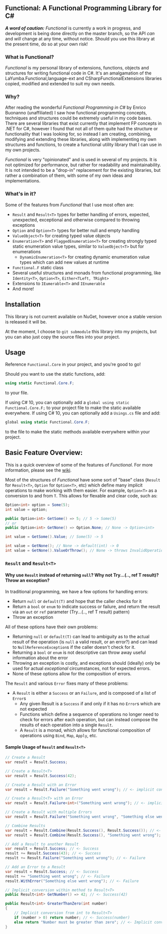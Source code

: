 ## Functional: A Functional Programming Library for C#

***A word of caution:*** *Functional* is currently a work in progress, and development is being done directly on the master branch, so the API *can* and *will* change at any time, without notice. Should you use this library at the present time, do so at your own risk!

### What is Functional?
*Functional* is my personal library of extensions, functions, objects and structures for writing functional code in C#. It's an amalgamation of the LaYumba.Functional,language-ext and CSharpFunctionalExtensions libraries copied, modified and extended to suit my own needs.

### Why?

After reading the wonderful *Functional Programming in C#* by Enrico Buonanno (unaffiliated) I saw how functional programming concepts, techniques and structures could be extremely useful in my code bases. There are several libraries that exist currently that implement FP concepts in .NET for C#, however I found that not all of them quite had the structure or functionality that I was looking for, so instead I am creating, combining, modifying and extending these libraries, along with implementing my own structures and functions, to create a functional utility library that I can use in my own projects.

*Functional* is very "opinionated" and is used in several of my projects. It is not optimized for performance, but rather for readability and maintainability. It is not intended to be a "drop-in" replacement for the existing libraries, but rather a combination of them, with some of my own ideas and implementations.

### What's in it?

Some of the features from *Functional* that I use most often are:

* `Result` and `Result<T>` types for better handling of errors, expected, unexpected, exceptional and otherwise compared to throwing exceptions
* `Option` and `Option<T>` types for better null and empty handling
* `ValueObject<T>` for creating typed value objects
* `Enumeration<T>` and `FlaggedEnumeration<T>` for creating strongly typed static enumeration value types, similar to `ValueObject<T>` but for enumerations
  * `DynamicEnumeration<T>` for creating dynamic enumeration value types which can add new values at runtime
* `Functional.F` static class
* Several useful structures and monads from functional programming, like `Identity<T>`, `Option<T>`, `Either<TLeft, TRight>`
* Extensions to `IEumerable<T>` and `IEnumerable`
* And more!

## Installation

This library is not current available on NuGet, however once a stable version is released it will be.

At the moment, I choose to `git submodule` this library into my projects, but you can also just copy the source files into your project.

## Usage

Reference `Functional.Core` in your project, and you're good to go!

Should you want to use the static functions, add:

```csharp
using static Functional.Core.F;
```

to your file.

If using C# 10, you can optionally add a `global using static Functional.Core.F;` to your project file to make the static available everywhere.
If using C# 10, you can optionally add a `Usings.cs` file and add:

```csharp
global using static Functional.Core.F;
```

to the file to make the static methods available everywhere within your project.

## Basic Feature Overview:

This is a quick overview of some of the features of *Functional*. For more information, please see the [wiki]().

Most of the structures of *Functional* have some sort of "base" class (`Result` for `Result<T>`, `Option` for `Option<T>`, etc) which define many implicit operations to make working with them easier. For example, `Option<T>` as a conversion to and from `T`. This allows for flexable and clear code, such as:
    
```csharp
Option<int> option = Some(5);
int value = option;

public Option<int> GetSome() => 5; // 5 -> Some(5)
// or
public Option<int> GetNone() => Option.None; // None -> Option<int>

int value = GetSome().Value; // Some(5) -> 5

int value = GetNone(); // None -> default(int) -> 0
int value = GetNone().ValueOrThrow(); // None -> throws InvalidOperationException
```

### `Result` and `Result<T>`

#### Why use `Result` instead of returning `null`? Why not Try...(.., ref T result)? Throw an exception?

In traditional programming, we have a few options for handling errors:

* Return `null` or `default(T)` and hope that the caller checks for it
* Return a `bool` or `enum` to indicate success or failure, and return the result via an `out` or `ref` parameter (Try...(.., ref T result) pattern)
* Throw an exception

All of these options have their own problems:

* Returning `null` or `default(T)` can lead to ambiguity as to the actual result of the operation (is `null` a valid result, or an error?) and can lead to `NullReferenceException`s if the caller doesn't check for it.
* Returning a `bool` or `enum` is not descriptive can throw away useful information about the error
* Throwing an exception is costly, and exceptions should (ideally) only be used for actual *exceptional* circumstances, not for expected errors.
* None of these options allow for the composition of errors.

The `Result` and various `Error` fixes many of these problems:

* A `Result` is either a `Success` or an `Failure`, and is composed of a list of `Error`s
  * Any given Result is a `Success` if and only if it has no `Error`s which are not expected
  * Functions which define a sequence of operations no longer need to check for errors after each operation, but can instead compose the results of each operation into a single `Result`.
  * A `Result` is a monad, which allows for functional composition of operations using `Bind`, `Map`, `Apply`, etc.

#### Sample Usage of `Result` and `Result<T>`

```csharp
// Create a Result
var result = Result.Success;

// Create a Result<T>
var result = Result.Success(42);

// Create a Result with an Error
var result = Result.Failure("Something went wrong"); // <- implicit conversion from string -> Error

// Create a Result<T> with an Error
var result = Result.Failure<int>("Something went wrong"); // <- implicit conversion from string -> Error

// Create a Result with multiple Errors
var result = Result.Failure("Something went wrong", "Something else went wrong"); // <- implicit conversion from string -> Error

// Combine Results
var result = Result.Combine(Result.Success(), Result.Success()); // <- Success
var result = Result.Combine(Result.Success(), "Something went wrong"); // <- Failure

// Add a Result to another Result
var result = Result.Success; // <- Success
result += Result.Success(43); // <- Success
result += Result.Failure("Something went wrong"); // <- Failure

// Add an Error to a Result
var result = Result.Success; // <- Success
result += "Something went wrong"; // <- Failure
result.WithError("Something else went wrong"); // <- Failure

// Implicit conversion within method to Result<T>
public Result<int> GetNumber() => 42; // <- Success(42)

public Result<int> GreaterThanZero(int number)
{
    // Implicit conversion from int to Result<T>
    if (number > 0) return number; // <- Success(number)
    else return "Number must be greater than zero"; // <- Implicit conversion from string -> Result<int> (Failure)
}
```